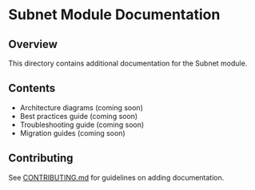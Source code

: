 # Subnet Module Documentation

## Overview

This directory contains additional documentation for the Subnet module.

## Contents

- Architecture diagrams (coming soon)
- Best practices guide (coming soon)
- Troubleshooting guide (coming soon)
- Migration guides (coming soon)

## Contributing

See [CONTRIBUTING.md](../CONTRIBUTING.md) for guidelines on adding documentation.
